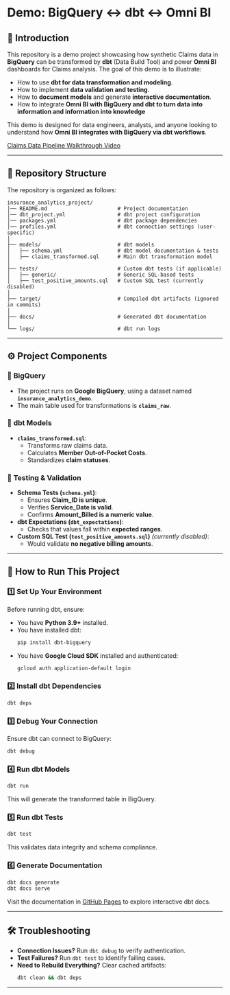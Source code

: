 # Demo: BigQuery <-> dbt <-> Omni BI


## 📌 Introduction
This repository is a demo project showcasing how synthetic Claims data in **BigQuery** can be transformed by **dbt**
(Data Build Tool) and power **Omni BI** dashboards for Claims analysis. The goal of this demo is to illustrate:
- How to use **dbt for data transformation and modeling**.
- How to implement **data validation and testing**.
- How to **document models** and generate **interactive documentation**.
- How to integrate **Omni BI with BigQuery and dbt to turn data into information and information into knowledge**

This demo is designed for data engineers, analysts, and anyone looking to understand how **Omni BI integrates with BigQuery
via dbt workflows**.

[Claims Data Pipeline Walkthrough Video](https://www.loom.com/share/96d42bb55d5a4cdea5aa5c7921fdc266?sid=4b83815b-5000-47d7-bdca-dfe37c71aab6)

---

## 📂 Repository Structure
The repository is organized as follows:

```
insurance_analytics_project/
│── README.md                       # Project documentation
│── dbt_project.yml                 # dbt project configuration
│── packages.yml                    # dbt package dependencies
│── profiles.yml                    # dbt connection settings (user-specific)
│
├── models/                         # dbt models
│   ├── schema.yml                  # dbt model documentation & tests
│   ├── claims_transformed.sql      # Main dbt transformation model
│
├── tests/                          # Custom dbt tests (if applicable)
│   ├── generic/                    # Generic SQL-based tests
│   ├── test_positive_amounts.sql   # Custom SQL test (currently disabled)
│
├── target/                         # Compiled dbt artifacts (ignored in commits)
│
├── docs/                           # Generated dbt documentation
│
└── logs/                           # dbt run logs
```

---

## ⚙️ **Project Components**
### 🔹 **BigQuery**
- The project runs on **Google BigQuery**, using a dataset named **`insurance_analytics_demo`**.
- The main table used for transformations is **`claims_raw`**.

### 🔹 **dbt Models**
- **`claims_transformed.sql`**:  
  - Transforms raw claims data.
  - Calculates **Member Out-of-Pocket Costs**.
  - Standardizes **claim statuses**.

### 🔹 **Testing & Validation**
- **Schema Tests (`schema.yml`)**:
  - Ensures **Claim_ID is unique**.
  - Verifies **Service_Date is valid**.
  - Confirms **Amount_Billed is a numeric value**.
- **dbt Expectations (`dbt_expectations`)**:
  - Checks that values fall within **expected ranges**.
- **Custom SQL Test (`test_positive_amounts.sql`)** *(currently disabled)*:
  - Would validate **no negative billing amounts**.

---

## 🚀 **How to Run This Project**
### **1️⃣ Set Up Your Environment**
Before running dbt, ensure:
- You have **Python 3.9+** installed.
- You have installed dbt:
  ```sh
  pip install dbt-bigquery
  ```
- You have **Google Cloud SDK** installed and authenticated:
  ```sh
  gcloud auth application-default login
  ```

### **2️⃣ Install dbt Dependencies**
```sh
dbt deps
```

### **3️⃣ Debug Your Connection**
Ensure dbt can connect to BigQuery:
```sh
dbt debug
```

### **4️⃣ Run dbt Models**
```sh
dbt run
```
This will generate the transformed table in BigQuery.

### **5️⃣ Run dbt Tests**
```sh
dbt test
```
This validates data integrity and schema compliance.

### **6️⃣ Generate Documentation**
```sh
dbt docs generate
dbt docs serve
```
Visit the documentation in [GitHub Pages](https://douglas-c-thomas.github.io/bq-dbt-omni-demo/#!/model/model.insurance_analytics_demo.claims_transformed) to explore interactive dbt docs.

---

## 🛠️ **Troubleshooting**
- **Connection Issues?** Run `dbt debug` to verify authentication.
- **Test Failures?** Run `dbt test` to identify failing cases.
- **Need to Rebuild Everything?** Clear cached artifacts:
  ```sh
  dbt clean && dbt deps
  ```

---
